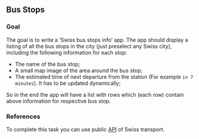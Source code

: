 ## Bus Stops

### Goal

The goal is to write a ‘Swiss bus stops info’ app.
The app should display a listing of all the bus stops in the city (just preselect any Swiss city), including the following information for each stop:
* The name of the bus stop;
* A small map image of the area around the bus stop;
* The estimated time of next departure from the station (For example `in 7 minutes`). It has to be updated dynamically;

So in the end the app will have a list with rows which (each row) contain above information for respective bus stop.

### References

To complete this task you can use public [API](https://transport.opendata.ch/docs.html) of Swiss transport.
